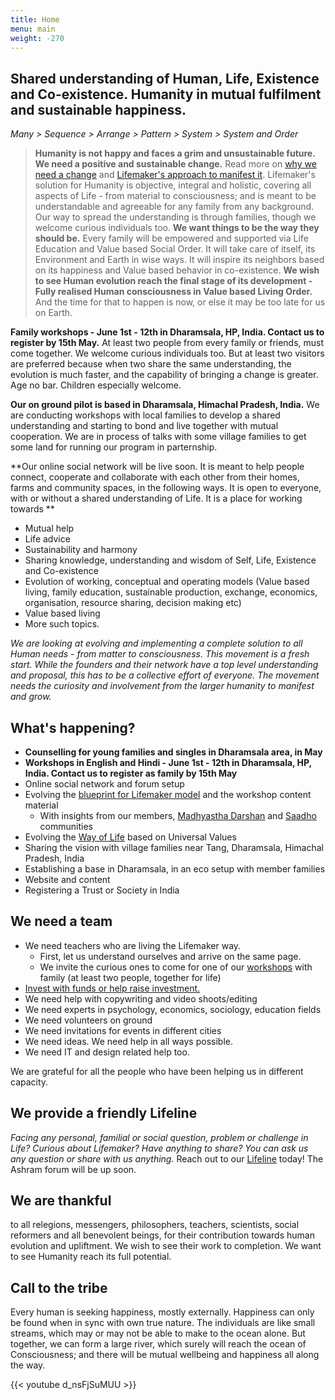 ```yaml
---
title: Home
menu: main
weight: -270
---
```

## Shared understanding of Human, Life, Existence and Co-existence. Humanity in mutual fulfilment and sustainable happiness.

*Many > Sequence > Arrange > Pattern > System > System and Order*

> **Humanity is not happy and faces a grim and unsustainable future. We need a positive and sustainable change.** Read more on [why we need a change](/post/background) and [Lifemaker's approach to manifest it](/post/approach). Lifemaker's solution for Humanity is objective, integral and holistic, covering all aspects of Life - from material to consciousness; and is meant to be understandable and agreeable for any family from any background. Our way to spread the understanding is through families, though we welcome curious individuals too. **We want things to be the way they should be.** Every family will be empowered and supported via Life Education and Value based Social Order. It will take care of itself, its Environment and Earth in wise ways. It will inspire its neighbors based on its happiness and Value based behavior in co-existence. **We wish to see Human evolution reach the final stage of its development - Fully realised Human consciousness in Value based Living Order.** And the time for that to happen is now, or else it may be too late for us on Earth.

**Family workshops - June 1st - 12th in Dharamsala, HP, India. Contact us to register by 15th May.** At least two people from every family or friends, must come together. We welcome curious individuals too. But at least two visitors are preferred because when two share the same understanding, the evolution is much faster, and the capability of bringing a change is greater. Age no bar. Children especially welcome.

**Our on ground pilot is based in Dharamsala, Himachal Pradesh, India.** We are conducting workshops with local families to develop a shared understanding and starting to bond and live together with mutual cooperation. We are in process of talks with some village families to get some land for running our program in parternship. 

**Our online social network will be live soon. It is meant to help people connect, cooperate and collaborate with each other from their homes, farms and community spaces, in the following ways. It is open to everyone, with or without a shared understanding of Life. It is a place for working towards **

* Mutual help 
* Life advice
* Sustainability and harmony
* Sharing knowledge, understanding and wisdom of Self, Life, Existence and Co-existence 
* Evolution of working, conceptual and operating models (Value based living, family education, sustainable production, exchange, economics, organisation, resource sharing, decision making etc)
* Value based living
* More such topics.  

*We are looking at evolving and implementing a complete solution to all Human needs - from matter to consciousness. This movement is a fresh start. While the founders and their network have a top level understanding and proposal, this has to be a collective effort of everyone. The movement needs the curiosity and involvement from the larger humanity to manifest and grow.*

## What's happening?
- **Counselling for young families and singles in Dharamsala area, in May**
- **Workshops in English and Hindi - June 1st - 12th in Dharamsala, HP, India. Contact us to register as family by 15th May**
- Online social network and forum setup
- Evolving the [blueprint for Lifemaker model](/post/approach) and the workshop content material
  - With insights from our members, [Madhyastha Darshan](http://madhyasth-darshan.info/) and [Saadho](http://saadhosangha.org/) communities 
- Evolving the [Way of Life](/values) based on Universal Values
- Sharing the vision with village families near Tang, Dharamsala, Himachal Pradesh, India
- Establishing a base in Dharamsala, in an eco setup with member families
- Website and content
- Registering a Trust or Society in India

## We need a team 
* We need teachers who are living the Lifemaker way. 
  * First, let us understand ourselves and arrive on the same page.
  * We invite the curious ones to come for one of our [workshops](/workshops-and-retreats/) with family (at least two people, together for life)
* [Invest with funds or help raise investment.](/invest)
* We need help with copywriting and video shoots/editing
* We need experts in psychology, economics, sociology, education fields
* We need volunteers on ground
* We need invitations for events in different cities
* We need ideas. We need help in all ways possible.
* We need IT and design related help too.

We are grateful for all the people who have been helping us in different capacity. 

## We provide a friendly Lifeline

*Facing any personal, familial or social question, problem or challenge in Life? Curious about Lifemaker? Have anything to share? You can ask us any question or share with us anything.* 
Reach out to our [Lifeline](/lifeline) today! The Ashram forum will be up soon. 

## We are thankful 
to all relegions, messengers, philosophers, teachers, scientists, social reformers and all benevolent beings, for their contribution towards human evolution and upliftment. We wish to see their work to completion. We want to see Humanity reach its full potential. 

## Call to the tribe

Every human is seeking happiness, mostly externally. Happiness can only be found when in sync with own true nature. The individuals are like small streams, which may or may not be able to make to the ocean alone. But together, we can form a large river, which surely will reach the ocean of Consciousness; and there will be mutual wellbeing and happiness all along the way.

{{< youtube d_nsFjSuMUU >}}
